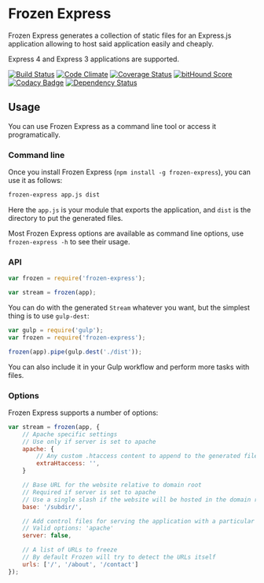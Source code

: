 # Frozen Express

Frozen Express generates a collection of static files for an Express.js application allowing to host said application easily and cheaply.

Express 4 and Express 3 applications are supported.

[![Build Status](https://travis-ci.org/denis-sokolov/frozen-express.svg?branch=master)](https://travis-ci.org/denis-sokolov/frozen-express)
[![Code Climate](http://img.shields.io/codeclimate/github/denis-sokolov/frozen-express.svg)](https://codeclimate.com/github/denis-sokolov/frozen-express)
[![Coverage Status](https://img.shields.io/coveralls/denis-sokolov/frozen-express.svg)](https://coveralls.io/r/denis-sokolov/frozen-express?branch=master)
[![bitHound Score](https://app.bithound.io/denis-sokolov/frozen-express/badges/score.svg)](http://app.bithound.io/denis-sokolov/frozen-express)
[![Codacy Badge](https://www.codacy.com/project/badge/b0d4b7efff974dbba490fb12861ef11c)](https://www.codacy.com/app/denis_2849/frozen-express)
[![Dependency Status](https://gemnasium.com/denis-sokolov/frozen-express.svg)](https://gemnasium.com/denis-sokolov/frozen-express)

## Usage

You can use Frozen Express as a command line tool or access it programatically.

### Command line

Once you install Frozen Express (`npm install -g frozen-express`), you can use it as follows:

```bash
frozen-express app.js dist
```

Here the `app.js` is your module that exports the application, and `dist` is the directory to put the generated files.

Most Frozen Express options are available as command line options, use `frozen-express -h` to see their usage.

### API

```javascript
var frozen = require('frozen-express');

var stream = frozen(app);
```

You can do with the generated `Stream` whatever you want, but the simplest thing is to use `gulp-dest`:

```javascript
var gulp = require('gulp');
var frozen = require('frozen-express');

frozen(app).pipe(gulp.dest('./dist'));
```

You can also include it in your Gulp workflow and perform more tasks with files.

### Options

Frozen Express supports a number of options:

```javascript
var stream = frozen(app, {
    // Apache specific settings
    // Use only if server is set to apache
    apache: {
        // Any custom .htaccess content to append to the generated file
        extraHtaccess: '',
    }

    // Base URL for the website relative to domain root
    // Required if server is set to apache
    // Use a single slash if the website will be hosted in the domain root
    base: '/subdir/',

    // Add control files for serving the application with a particular server
    // Valid options: 'apache'
    server: false,

    // A list of URLs to freeze
    // By default Frozen will try to detect the URLs itself
    urls: ['/', '/about', '/contact']
});
```
